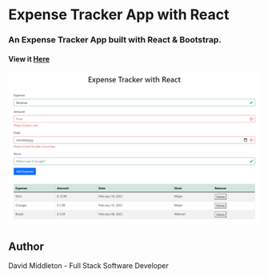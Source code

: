 # Expense Tracker App with React

### An Expense Tracker App built with React & Bootstrap.

#### View it [Here](https://middleton-expense-tracker.herokuapp.com/)

![](https://github.com/middletond1/Expense-Tracker-with-React/blob/main/img/2022-02-16%2018_44_48-React%20App.png)


##### 

## Author
David Middleton - Full Stack Software Developer
